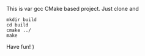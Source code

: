 This is var gcc CMake based project. Just clone and
```
mkdir build
cd build
cmake ../
make
```
Have fun! )
